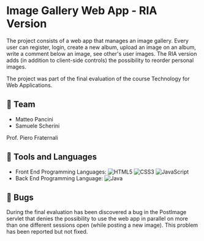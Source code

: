 # Image Gallery Web App - RIA Version

The project consists of a web app that manages an image gallery.
Every user can register, login, create a new album, upload an image on an album, write a comment below an image, see other's user images.
The RIA version adds (in addition to client-side controls) the possibility to reorder personal images.

The project was part of the final evaluation of the course Technology for Web Applications.

## 👤 Team
+ Matteo Pancini
+ Samuele Scherini

Prof. Piero Fraternali

## 🔨 Tools and Languages
+ Front End Programming Languages: ![HTML5](https://img.shields.io/badge/html5-%23E34F26.svg?style=for-the-badge&logo=html5&logoColor=white) ![CSS3](https://img.shields.io/badge/css3-%231572B6.svg?style=for-the-badge&logo=css3&logoColor=white) ![JavaScript](https://img.shields.io/badge/javascript-%23323330.svg?style=for-the-badge&logo=javascript&logoColor=%23F7DF1E)
+ Back End Programming Language: ![Java](https://img.shields.io/badge/java-%23ED8B00.svg?style=for-the-badge&logo=java&logoColor=white)

## 🐞 Bugs
During the final evaluation has been discovered a bug in the PostImage servlet that denies the possibility to use the web app in parallel on more than one different sessions open (while posting a new image).
This problem has been reported but not fixed.
